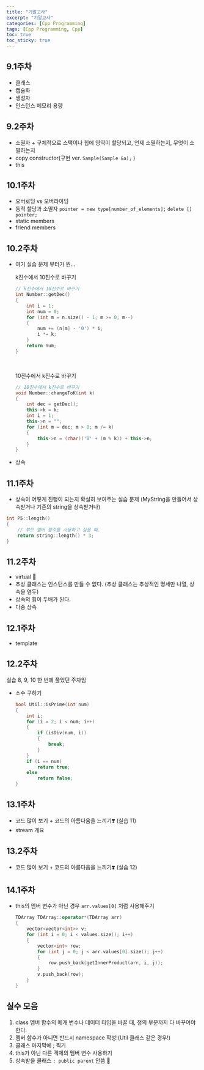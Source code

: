 ```yaml
---
title: "기말고사"
excerpt: "기말고사"
categories: [Cpp Programming]
tags: [Cpp Programming, Cpp]
toc: true
toc_sticky: true
---
```


## 9.1주차

- 클래스
- 캡슐화
- 생성자
- 인스턴스 메모리 용량

## 9.2주차

- 소멸자 + 구체적으로 스택이나 힙에 영역이 할당되고, 언제 소멸하는지, 무엇이 소멸하는지
- copy constructor(구현 ver. `Sample(Sample &a);` )
- this

## 10.1주차

- 오버로딩 vs 오버라이딩
- 동적 할당과 소멸자 `pointer = new type[number_of_elements];` `delete [] pointer;`
- static members
- friend members

## 10.2주차

- 여기 실습 문제 부터가 찐... <br>

  k진수에서 10진수로 바꾸기

  ```cpp
  // k진수에서 10진수로 바꾸기
  int Number::getDec()
  {
      int i = 1;
      int num = 0;
      for (int m = n.size() - 1; m >= 0; m--)
      {
          num += (n[m] - '0') * i;
          i *= k;
      }
      return num;
  }
  ```

    <br>

  10진수에서 k진수로 바꾸기

  ```cpp
  // 10진수에서 k진수로 바꾸기
  void Number::changeToK(int k)
  {
      int dec = getDec();
      this->k = k;
      int i = 1;
      this->n = "";
      for (int m = dec; m > 0; m /= k)
      {
          this->n = (char)('0' + (m % k)) + this->n;
      }
  }
  ```

- 상속

## 11.1주차

- 상속이 어떻게 진행이 되는지 확실히 보여주는 실습 문제 (MyString을 만들어서 상속받거나 기존의 string을 상속받거나)

```cpp
int P5::length()
{
    // 부모 멤버 함수를 사용하고 싶을 때.
    return string::length() * 3;
}
```

## 11.2주차

- virtual 🌟
- 추상 클래스는 인스턴스를 만들 수 없다. (추상 클래스는 추상적인 명세만 나열, 상속을 염두)
- 상속의 힘이 두배가 된다.
- 다중 상속

## 12.1주차

- template

## 12.2주차

실습 8, 9, 10 한 번에 풀었던 주차임 <br>

- 소수 구하기
  ```cpp
  bool Util::isPrime(int num)
  {
      int i;
      for (i = 2; i < num; i++)
      {
          if (isDiv(num, i))
          {
              break;
          }
      }
      if (i == num)
          return true;
      else
          return false;
  }
  ```

## 13.1주차

- 코드 많이 보기 + 코드의 아름다움을 느끼기❣️ (실습 11)
- stream 개요

## 13.2주차

- 코드 많이 보기 + 코드의 아름다움을 느끼기❣️ (실습 12)

## 14.1주차

- this의 멤버 변수가 아닌 경우 `arr.values[0]` 처럼 사용해주기

  ```cpp
  TDArray TDArray::operator*(TDArray arr)
  {
      vector<vector<int>> v;
      for (int i = 0; i < values.size(); i++)
      {
          vector<int> row;
          for (int j = 0; j < arr.values[0].size(); j++)
          {
              row.push_back(getInnerProduct(arr, i, j));
          }
          v.push_back(row);
      }
  }
  ```

## 실수 모음

1. class 멤버 함수의 메개 변수나 데이터 타입을 바꿀 때, 정의 부분까지 다 바꾸어야 한다.
2. 멤버 함수가 아니면 반드시 namespace 작성!(Util 클래스 같은 경우!)
3. 클래스 마지막에 ; 찍기
4. this가 아닌 다른 객체의 멤버 변수 사용하기
5. 상속받을 클래스 `: public parent` 안씀 🌟
